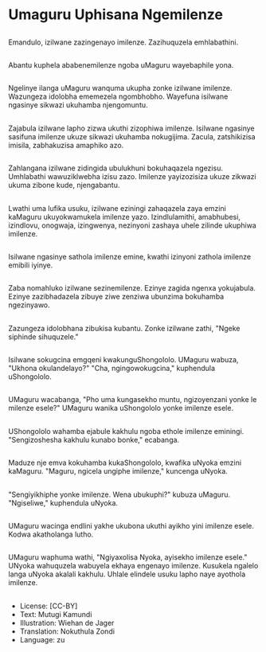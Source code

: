 # Umaguru Uphisana Ngemilenze

##
Emandulo, izilwane zazingenayo imilenze. Zazihuquzela emhlabathini.

##
Abantu kuphela ababenemilenze ngoba uMaguru wayebaphile yona.

##
Ngelinye ilanga uMaguru wanquma ukupha zonke izilwane imilenze. Wazungeza idolobha ememezela ngombhobho. Wayefuna isilwane ngasinye sikwazi ukuhamba njengomuntu.

##
Zajabula izilwane lapho zizwa ukuthi zizophiwa imilenze. Isilwane ngasinye sasifuna imilenze ukuze sikwazi ukuhamba nokugijima. Zacula, zatshikizisa imisila, zabhakuzisa amaphiko azo.

##
Zahlangana izilwane zidingida ubulukhuni bokuhaqazela ngezisu. Umhlabathi wawuziklwebha izisu zazo. Imilenze yayizozisiza ukuze zikwazi ukuma zibone kude, njengabantu.

##
Lwathi uma lufika usuku, izilwane eziningi zahaqazela zaya emzini kaMaguru ukuyokwamukela imilenze yazo. Izindlulamithi, amabhubesi, izindlovu, onogwaja, izingwenya, nezinyoni zashaya uhele zilinde ukuphiwa imilenze.

##
Isilwane ngasinye sathola imilenze emine, kwathi izinyoni zathola imilenze emibili iyinye.

##
Zaba nomahluko izilwane sezinemilenze. Ezinye zagida ngenxa yokujabula. Ezinye zazibhadazela zibuye ziwe zenziwa ubunzima bokuhamba ngezinyawo.

##
Zazungeza idolobhana zibukisa kubantu. Zonke izilwane zathi, "Ngeke siphinde sihuquzele."

##
Isilwane sokugcina emgqeni kwakunguShongololo. UMaguru wabuza, "Ukhona okulandelayo?" "Cha, ngingowokugcina," kuphendula uShongololo.

##
UMaguru wacabanga, "Pho uma kungasekho muntu, ngizoyenzani yonke le milenze esele?" UMaguru wanika uShongololo yonke imilenze esele.

##
UShongololo wahamba ejabule kakhulu ngoba ethole imilenze eminingi. "Sengizoshesha kakhulu kunabo bonke," ecabanga.

##
Maduze nje emva kokuhamba kukaShongololo, kwafika uNyoka emzini kaMaguru. "Maguru, ngicela ungiphe imilenze," kuncenga uNyoka.

##
"Sengiyikhiphe yonke imilenze. Wena ubukuphi?" kubuza uMaguru. "Ngiseliwe," kuphendula uNyoka.

##
UMaguru wacinga endlini yakhe ukubona ukuthi ayikho yini imilenze esele. Kodwa akatholanga lutho.

##
UMaguru waphuma wathi, "Ngiyaxolisa Nyoka, ayisekho imilenze esele." UNyoka wahuquzela wabuyela ekhaya engenayo imilenze. Kusukela ngalelo langa uNyoka akalali kakhulu. Uhlale elindele usuku lapho naye ayothola imilenze.

##
* License: [CC-BY]
* Text: Mutugi Kamundi
* Illustration: Wiehan de Jager
* Translation: Nokuthula Zondi
* Language: zu
